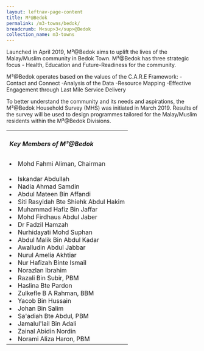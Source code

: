 ```yaml
---
layout: leftnav-page-content
title: M³@Bedok
permalink: /m3-towns/bedok/
breadcrumb: M<sup>3</sup>@Bedok
collection_name: m3-towns
---
```


Launched in April 2019, M³@Bedok aims to uplift the lives of the Malay/Muslim community in Bedok Town. M³@Bedok has three strategic focus - Health, Education and Future-Readiness for the community. 

M³@Bedok operates based on the values of the C.A.R.E Framework:
-Contact and Connect
-Analysis of the Data
-Resource Mapping
-Effective Engagement through Last Mile Service Delivery

To better understand the community and its needs and aspirations, the M³@Bedok Household Survey (MHS) was initiated in March 2019. Results of the survey will be used to design programmes tailored for the Malay/Muslim residents within the M³@Bedok Divisions.

<table class="table-h">
  <tr>
  <td><h5>Key Members of M³@Bedok</h5></td>
  </tr>
  <tr>
    <td>
      <li>Mohd Fahmi Aliman, Chairman</li><br>
      <li>Iskandar Abdullah</li>
<li>Nadia Ahmad Samdin</li>
<li>Abdul Mateen Bin Affandi</li>
<li>Siti Rasyidah Bte Shiehk Abdul Hakim</li>
<li>Muhammad Hafiz Bin Jaffar</li>
<li>Mohd Firdhaus Abdul Jaber</li>
<li>Dr Fadzil Hamzah</li>
<li>Nurhidayati Mohd Suphan</li>
<li>Abdul Malik Bin Abdul Kadar</li>
<li>Awalludin Abdul Jabbar</li>
<li>Nurul Amelia Akhtiar</li>
<li>Nur Hafizah Binte Ismail</li>
<li>Norazlan Ibrahim</li>
<li>Razali Bin Subir, PBM</li>
<li>Haslina Bte Pardon</li>
<li>Zulkefle B A Rahman, BBM</li>
<li>Yacob Bin Hussain</li>
<li>Johan Bin Salim</li>
<li>Sa'adiah Bte Abdul, PBM</li>
<li>Jamalul'lail Bin Adali</li>
<li>Zainal Abidin Nordin</li>
<li>Norami Aliza Haron, PBM</li>
    </td>
  </tr>
  </table>
